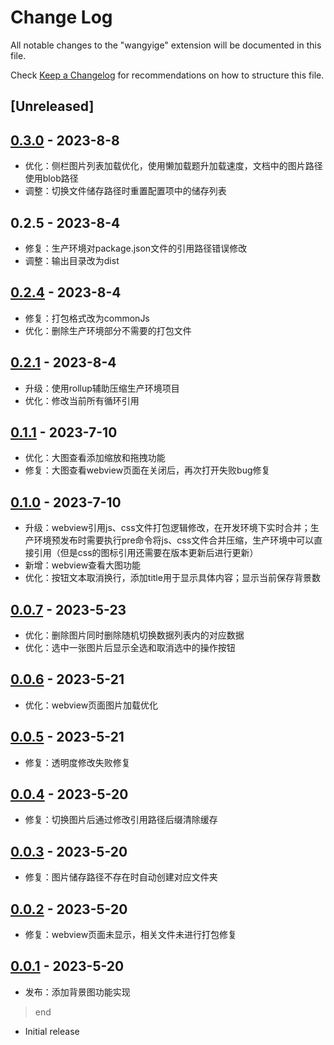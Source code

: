 # Change Log

All notable changes to the "wangyige" extension will be documented in this file.

Check [Keep a Changelog](http://keepachangelog.com/) for recommendations on how to structure this file.

## [Unreleased]

## [0.3.0] - 2023-8-8
 - 优化：侧栏图片列表加载优化，使用懒加载题升加载速度，文档中的图片路径使用blob路径
 - 调整：切换文件储存路径时重置配置项中的储存列表

## 0.2.5 - 2023-8-4
 - 修复：生产环境对package.json文件的引用路径错误修改
 - 调整：输出目录改为dist

## [0.2.4] - 2023-8-4
 - 修复：打包格式改为commonJs
 - 优化：删除生产环境部分不需要的打包文件

## [0.2.1] - 2023-8-4
 - 升级：使用rollup辅助压缩生产环境项目
 - 优化：修改当前所有循环引用

## [0.1.1] - 2023-7-10
 - 优化：大图查看添加缩放和拖拽功能
 - 修复：大图查看webview页面在关闭后，再次打开失败bug修复

## [0.1.0] - 2023-7-10
 - 升级：webview引用js、css文件打包逻辑修改，在开发环境下实时合并；生产环境预发布时需要执行pre命令将js、css文件合并压缩，生产环境中可以直接引用（但是css的图标引用还需要在版本更新后进行更新）
 - 新增：webview查看大图功能
 - 优化：按钮文本取消换行，添加title用于显示具体内容；显示当前保存背景数

## [0.0.7] - 2023-5-23

- 优化：删除图片同时删除随机切换数据列表内的对应数据
- 优化：选中一张图片后显示全选和取消选中的操作按钮

## [0.0.6] - 2023-5-21

- 优化：webview页面图片加载优化

## [0.0.5] - 2023-5-21

- 修复：透明度修改失败修复

## [0.0.4] - 2023-5-20

- 修复：切换图片后通过修改引用路径后缀清除缓存

## [0.0.3] - 2023-5-20

- 修复：图片储存路径不存在时自动创建对应文件夹

## [0.0.2] - 2023-5-20

- 修复：webview页面未显示，相关文件未进行打包修复

## [0.0.1] - 2023-5-20

- 发布：添加背景图功能实现
> end
- Initial release

[0.3.0]: https://github.com/wangyige0701/vscodeCustomExtension/releases/tag/v0.3.0
[0.2.4]: https://github.com/wangyige0701/vscodeCustomExtension/releases/tag/v0.2.4
[0.2.1]: https://github.com/wangyige0701/vscodeCustomExtension/releases/tag/v0.2.1
[0.1.1]: https://github.com/wangyige0701/vscodeCustomExtension/releases/tag/v0.1.1
[0.1.0]: https://github.com/wangyige0701/vscodeCustomExtension/releases/tag/v0.1.0
[0.0.7]: https://github.com/wangyige0701/vscodeCustomExtension/releases/tag/v0.0.7
[0.0.6]: https://github.com/wangyige0701/vscodeCustomExtension/releases/tag/v0.0.6
[0.0.5]: https://github.com/wangyige0701/vscodeCustomExtension/releases/tag/v0.0.5
[0.0.4]: https://github.com/wangyige0701/vscodeCustomExtension/releases/tag/v0.0.4
[0.0.3]: https://github.com/wangyige0701/vscodeCustomExtension/releases/tag/v0.0.3
[0.0.2]: https://github.com/wangyige0701/vscodeCustomExtension/releases/tag/v0.0.2
[0.0.1]: https://github.com/wangyige0701/vscodeCustomExtension/releases/tag/v0.0.1